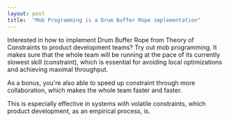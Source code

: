 ```yaml
---
layout: post
title:  "Mob Programming is a Drum Buffer Rope implementation"
---
```


Interested in how to implement Drum Buffer Rope from Theory of Constraints to product development teams?
Try out mob programming. It makes sure that the whole team will be running at the pace of its currently slowest skill (constraint), which is essential for avoiding local optimizations and achieving maximal throughput.

As a bonus, you're also able to speed up constraint through more collaboration, which makes the whole team faster and faster.

This is especially effective in systems with volatile constraints, which product development, as an empirical process, is.
